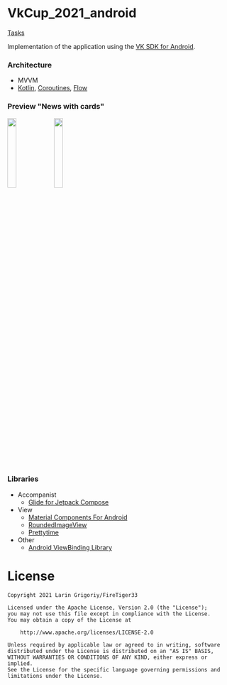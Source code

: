 # VkCup_2021_android 
[Tasks](https://vk.com/@vkteam-vk-cup-2021-mobile-elimination-17249)

Implementation of the application using the [VK SDK for Android](https://github.com/VKCOM/vk-android-sdk).

### Architecture

* MVVM
* [Kotlin](https://kotlinlang.org/), [Coroutines](https://github.com/Kotlin/kotlinx.coroutines),
  [Flow](https://kotlinlang.org/docs/flow.html)

### Preview "News with cards"
<p align="left">
<img src="gitResources/task_2_light_theme.gif" width="20%"/>
<img src="gitResources/task_2_night_theme.gif" width="20%"/>
</p>

### Libraries

* Accompanist
    * [Glide for Jetpack Compose](https://google.github.io/accompanist/glide/)
* View
    * [Material Components For Android](https://mvnrepository.com/artifact/com.google.android.material/material)
    * [RoundedImageView](https://github.com/vinc3m1/RoundedImageView)
    * [Prettytime](https://github.com/ocpsoft/prettytime)
* Other
    * [Android ViewBinding Library](https://github.com/yogacp/android-viewbinding)

# License

```
Copyright 2021 Larin Grigoriy/FireTiger33

Licensed under the Apache License, Version 2.0 (the "License");
you may not use this file except in compliance with the License.
You may obtain a copy of the License at

    http://www.apache.org/licenses/LICENSE-2.0

Unless required by applicable law or agreed to in writing, software
distributed under the License is distributed on an "AS IS" BASIS,
WITHOUT WARRANTIES OR CONDITIONS OF ANY KIND, either express or implied.
See the License for the specific language governing permissions and
limitations under the License.
```
